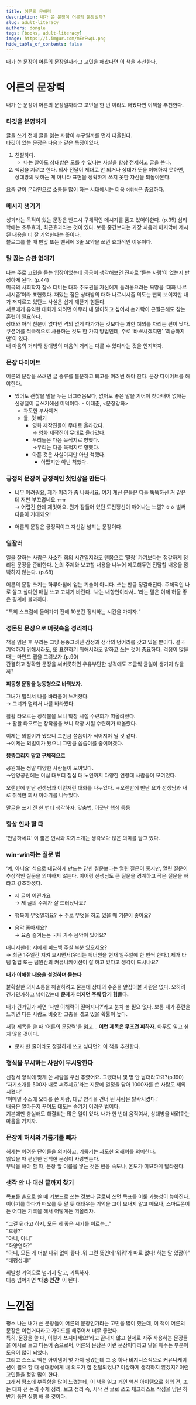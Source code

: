 ```yaml
---
title: 어른의 문해력
description: 내가 쓴 문장이 어른의 문장일까?
slug: adult-literacy
authors: dongle  
tags: [books, adult-literacy]
image: https://i.imgur.com/mErPwqL.png
hide_table_of_contents: false
---
```

내가 쓴 문장이 어른의 문장일까라고 고민을 해봤다면 이 책을 추천한다. 
<!--truncate-->


# 어른의 문장력

내가 쓴 문장이 어른의 문장일까라고 고민을 한 번 이라도 해봤다면 이책을 추천한다.

### 타깃을 분명하게

글을 쓰기 전에 글을 읽는 사람이 누구일까를 먼저 떠올린다.  
타깃이 있는 문장은 다음과 같은 특징이있다.  
1. 친절하다.
    - 나는 알아도 상대방은 모를 수 있다는 사실을 항상 전제하고 글을 쓴다.
2. 책임을 지려고 한다. 의사 전달이 제대로 안 되거나 상대가 뜻을 이해하지 못하면, 상대방의 탓하는 게 아니라 표현을 정확하게 쓰지 못한 자신을 되돌아본다.

요즘 같이 온라인으로 소통을 많이 하는 시대에서는 더욱 `어휘력`은 중요하다.

### 메시지 챙기기

성과라는 목적이 있는 문장은 반드시 구체적인 메시지를 품고 있어야한다. (p.35)
심리학에는 초두효과, 최근효과라는 것이 있다. 보통 중간보다는 가장 처음과 마지막에 제시된 내용을 더 잘 기억한다는 뜻이다.  
블로그를 쓸 때 만앞 또는 맨뒤에 3줄 요약을 쓰면 효과적인 이유이다.

### 말 끊는 습관 없애기

나는 주로 고민을 듣는 입장이었는데 곰곰이 생각해보면 진짜로 ‘듣는 사람’이 었는지 반성하게 된다. (p.44)  
미국의 사회학자 찰스 더버는 대화 주도권을 자신에게 돌려놓으려는 욕망을 ‘대화 나르시시즘’이라 표현했다. 재밌는 점은 상대방의 대화 나르시시즘 의도는 빤히 보이지만 내가 저지르고 있단느 사실은 쉽게 깨닫기 힘들다.  
서로에게 유익한 대화가 되려면 아무리 내 말이하고 싶어서 손가락이 근질근해도 참는 훈련이 필요하다.  
상대와 아직 친분이 없다면 격의 없게 다가가는 것보다는 과한 예의를 차리는 편이 낫다. 쿠션어를 적극적으로 사용하는 것도 한 가지 방법인데, 주로 ‘바쁘시겠지만’ ‘죄송하지만’이 있다.  
내 마음의 거리와 상대방의 마음의 거리는 다를 수 있다라는 것을 인지하자.

### 문장 다이어트

어른의 문장을 쓰려면 글 종류를 불문하고 퇴고를 여러번 해야 한다. 문장 다이어트를 해야한다.  
- 있어도 괜찮을 말을 두는 너그러움보다, 없어도 좋은 말을 기어이 찾아내어 없애는 신경질이 글쓰기에선 미덕이다. - 이태준, <문장강화>  
    - 과도한 부사제거
    - 들, 것 빼기
        - 영화 제작진들이 무대로 올라갔다.  
          → 영화 제작진이 무대로 올라갔다.  
        - 우리들은 다음 목적지로 향했다.  
          →우리는 다음 목적지로 향했다.  
        - 아픈 것은 사실이지만 아닌 척했다.  
            - 아팠지만 아닌 척했다.

### 긍정의 문장이 긍정적인 첫인상을 만든다.

- 너무 어려워요, 제가 머리가 좀 나빠서요. 여기 계신 분들은 다들 똑똑하신 거 같은데 저만 부끄럽네요 ㅠㅠ  
  → 어렵긴 한데 재밋어요. 뭔가 잠들어 있던 도전정신이 꺠어나는 느낌? ㅎㅎ 벌써 다음이 기대돼요!  

- 어른의 문장은 긍정적이고 자신감 넘치는 문장이다.

### 일잘러

일을 잘하는 사람은 사소한 회의 시간일지라도 맨몸으로 ‘팔랑’ 가기보다는 정갈하게 정리된 문장을 준비한다. 논의 주제와 보고할 내용을 나누어 메모해두면 전달할 내용을 깜빡하지 않는다. (p.68)

어른의 문장 쓰기는 하루아침에 얻는 기술이 아니다. 쓰는 만큼 정갈해진다. 주체적인 나로 살고 싶다면 매일 쓰고 고치기 바란다. ‘나는 내향인이라서…’라는 말은 이제 허울 좋은 핑계에 불과하다.

“특히 스크럼에 들어가기 전에 10분간 정리하는 시간을 가지자.“

### 정돈된 문장으로 머릿속을 정리하다

책을 읽은 후 우리는 그냥 뭉뚱그려진 감정과 생각의 덩어리를 갖고 있을 뿐이다. 결국 기억하기 위해서라도, 또 표현하기 위해서라도 말하고 쓰는 것이 중요하다.
걱정이 많을 때는 마인드 맵을 그려보자.(p.90)  
간결하고 정확한 문장을 써버릇하면 우유부단한 성격에도 조금씩 균일이 생기지 않을까?

**피동형 문장을 능동형으로 바꿔보자.**

그녀가 멀리서 나를 바라봄이 느껴졌다.   
→ 그녀가 멀리서 나를 바라봤다.

활활 타오르는 장작불을 보니 학창 시절 수련회가 떠올려졌다.  
→ 활활 타오르는 장작불을 보니 학창 시절 수련회가 떠올랐다.  

이제는 외벌이가 됐으니 그만큼 씀씀이가 적어져야 될 것 같다.  
→이제는 외벌이가 됐으니 그만큼 씀씀이를 줄여야겠다.  

**뭉뚱그리지 말고 구체적으로**

공원에는 정말 다양한 사람들이 모여있다.  
→안양공원에는 이십 대부터 칠십 대 노인까지 다양한 연령대 사람들이 모여있다.

오랜만에 만난 선생님과 이런저런 대화를 나누었다.
→오랜만에 만난 요가 선생님과 새로 취직한 회사 이야기를 나누었다.

말글을 쓰기 전 한 번더 생각하자. 맞춤법, 어긋난 핵심 등등  

### 항상 인사 할 때

‘안녕하세요’ 이 짧은 인사와 자기소개는 생각보다 많은 의미를 담고 있다.

### win-win하는 질문 법

‘예, 아니요’ 식으로 대답하게 만드는 닫힌 질문보다는 열린 질문이 좋지만, 열린 질문이 추상적인 질문을 의미하지 않는다. 이어령 선생님도 큰 질문을 경계하고 작은 질문을 하라고 강조하셨다.
- 제 글이 어떤가요  
  → 제 글의 주제가 잘 드러났나요?

- 행복이 무엇일까요?
  → 주로 무엇을 하고 있을 때 기분이 좋아요?

- 음악 좋아세요?  
  → 요즘 즐겨든는 국내 가수 음악이 있어요?




매니저한테: 저에게 피드백 주실 부분 있으세요?  
→ 최근 1주일간 지켜 보시면서(우리는 워너원을 현재 일주일에 한 번씩 한다.),제가 타 팀 협업 또는 팀원간의 커뮤니케이션이 잘 하고 있다고 생각이 드시나요?

**내가 이해한 내용을 설명하며 묻는다**

불확실한 의사소통을 해결하려고 묻는데 상대의 수준을 얕잡아볼 사람은 없다. 오히려 긴가민가하고 넘어갔는데 **문제가 터지면 주워 담기 힘들다.**  

내가 긴가민가 하면 ‘나만 이해력이 떨어지나?’라고 눈치 볼 필요 없다. 보통 내가 혼란을 느끼면 다른 사람도 비슷한 고충을 겪고 있을 확률이 높다.

서평 제목을 쓸 때 ‘어른의 문장력'을 읽고… **이런 제목은 무조건 피하자.** 아무도 읽고 싶지 않을 것이다.  
- 문자 한 줄이라도 정갈하게 쓰고 싶다면?: 이 책을 추천한다.

### 형식을 무시하는 사람이 무시당한다

신청서 양식에 맞게 쓴 사람을 우선 추렸어요. 그랬더니 몇 명 안 남더라고요?(p.190)  
‘자기소개를 500자 내로 써주세요’라는 지문에 열정을 담아 1000자를 쓴 사람도 제외시켰다’  
‘이메일 주소에 오타를 쓴 사람, 대답 양식을 건너 뛴 사람은 탈락시켰다.’  
내용은 얼마든지 꾸며도 태도는 숨기기 어려운 법이다.  
기본에만 충실해도 해결되는 많은 일이 있다. 내가 한 번더 움직여서, 상대방을 배려하는 마음을 가지자.

### 문장에 허세와 기름기를 빼자

허세는 어려운 단어들을 의미하고, 기름기는 과도한 외래어를 의미한다.  
읽었을 때 편안한 담백한 문장이 사랑받는다.  
부탁을 해야 할 때, 문장 앞 이름을 넣는 것은 반응 속도나, 온도가 미묘하게 달라진다.

### 생각 안 나 대신 끝까지 찾기

목표를 손으로 쓸 때 키보드로 쓰는 것보다 글로써 쓰면 목표를 이룰 가능성이 높아진다.  
이야기를 하다가 떠오를 듯 말 듯 애태우는 기억을 고이 보내지 말고 메모나, 스마트폰이든 어디든 기록을 해서 어떻게든 떠올리자.

“그걸 뭐라고 하지, 모든 게 좋은 시기를 이르는…”    
“호황?”  
“아니, 아니”  
“화양연화?”  
“아니, 모든 게 더할 나위 없이 좋다 .뭐 그런 뜻인데 ‘뭐뭐’가 따로 없다! 하는 말 있잖아”  
“태평성대!”  

휘발성 기억으로 넘기지 말고, 기록하자.  
대충 넘어가면 **‘대충 인간’** 이 된다.

# 느낀점

평소 나는 내가 쓴 문장들이 어른의 문장인가라는 고민을 많이 했는데, 이 책이 어른의 문장은 이런거다라고 가이드를 해주어서 너무 좋았다.   
특히,‘문장을 쓸 때, 이렇게 쓰지마세요!’라고 끝내지 않고 실제로 자주 사용하는 문장들을 예시로 들고 다듬어 줌으로써, 어른의 문장은 이런 문장이다라고 말을 해주는 부분이 도움이 많이 되었다.   
그리고 스스로 액션 아이템이 몇 가지 생겼는데 그 중 하나 비지니스적으로 커뮤니케이션이 필요 할 때 상대방에게 내 의도가 잘 전달되었나? 이상하게 생각하지 않겠지? 이런 고민들을 정말 많이 한다.  
그래서 평소에 부족함을 많이 느꼈는데, 이 책을 읽고 개인 액션 아이템으로 회의 전, 또는 대화 전 논의 주제 정리, 보고 정리 즉, 시작 전 글로 쓰고 체크리스트 작성을 남은 하반기 동안 실행 해 볼 것이다.